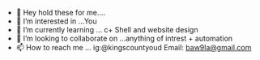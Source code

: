 - 👋 Hey hold these for me....
- 👀 I’m interested in ...You
- 🌱 I’m currently learning ... c+ Shell and website design
- 💞️ I’m looking to collaborate on ...anything of intrest + automation
- 📫 How to reach me ... ig:@kingscountyoud Email: baw9la@gmail.com

<!---
WuvQOS/WuvQOS is a ✨ special ✨ repository because its `README.md` (this file) appears on your GitHub profile.
You can click the Preview link to take a look at your changes.
--->
